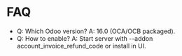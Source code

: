 # FAQ

- Q: Which Odoo version? A: 16.0 (OCA/OCB packaged).
- Q: How to enable? A: Start server with --addon account_invoice_refund_code or install in UI.
